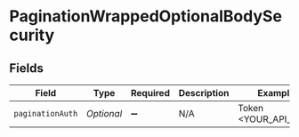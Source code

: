 # PaginationWrappedOptionalBodySecurity


## Fields

| Field                | Type                 | Required             | Description          | Example              |
| -------------------- | -------------------- | -------------------- | -------------------- | -------------------- |
| `paginationAuth`     | *Optional<String>*   | :heavy_minus_sign:   | N/A                  | Token <YOUR_API_KEY> |
